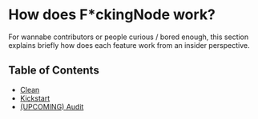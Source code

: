 # How does F*ckingNode work?

For wannabe contributors or people curious / bored enough, this section explains briefly how does each feature work from an insider perspective.

## Table of Contents

- [Clean](clean.md)
- [Kickstart](kickstart.md)
- [(UPCOMING) Audit](audit.md)
